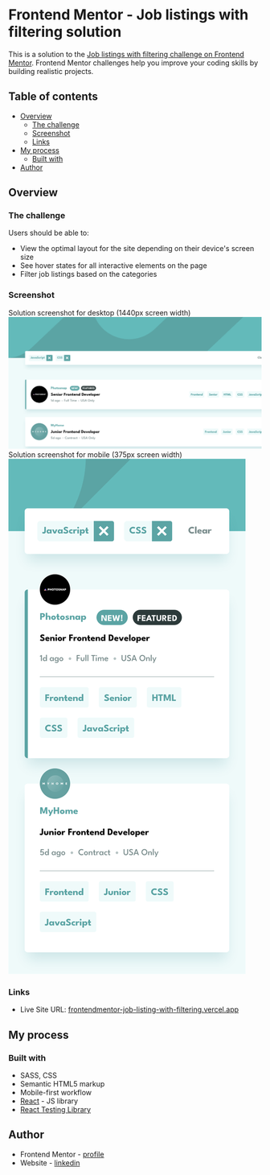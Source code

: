 # Frontend Mentor - Job listings with filtering solution

This is a solution to the [Job listings with filtering challenge on Frontend Mentor](https://www.frontendmentor.io/challenges/job-listings-with-filtering-ivstIPCt). Frontend Mentor challenges help you improve your coding skills by building realistic projects.

## Table of contents

- [Overview](#overview)
  - [The challenge](#the-challenge)
  - [Screenshot](#screenshot)
  - [Links](#links)
- [My process](#my-process)
  - [Built with](#built-with)
- [Author](#author)

## Overview

### The challenge

Users should be able to:

- View the optimal layout for the site depending on their device's screen size
- See hover states for all interactive elements on the page
- Filter job listings based on the categories

### Screenshot

Solution screenshot for desktop (1440px screen width)
![](solution/desktop.png)
Solution screenshot for mobile (375px screen width)
![](solution/mobile.png)

### Links

- Live Site URL: [frontendmentor-job-listing-with-filtering.vercel.app](https://frontendmentor-job-listing-with-filtering.vercel.app/)

## My process

### Built with

- SASS, CSS
- Semantic HTML5 markup
- Mobile-first workflow
- [React](https://reactjs.org/) - JS library
- [React Testing Library](https://testing-library.com/docs/react-testing-library/intro/)

## Author

- Frontend Mentor - [profile](https://www.frontendmentor.io/profile/aratur)
- Website - [linkedin](https://www.linkedin.com/in/artur-jedrzejczak/)
